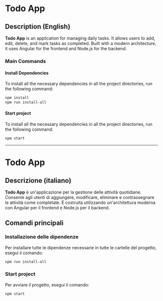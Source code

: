# Todo App

## Description (English)
**Todo App** is an application for managing daily tasks. It allows users to add, edit, delete, and mark tasks as completed. Built with a modern architecture, it uses Angular for the frontend and Node.js for the backend.

### Main Commands

#### Install Dependencies
To install all the necessary dependencies in all the project directories, run the following command:
```bash
npm install
npm run install-all
```

#### Start project
To install all the necessary dependencies in all the project directories, run the following command:
```bash
npm start
```

---

# Todo App

## Descrizione (italiano)
**Todo App** è un'applicazione per la gestione delle attività quotidiane. Consente agli utenti di aggiungere, modificare, eliminare e contrassegnare le attività come completate. È costruita utilizzando un'architettura moderna con Angular per il frontend e Node.js per il backend.

## Comandi principali

### Installazione delle dipendenze
Per installare tutte le dipendenze necessarie in tutte le cartelle del progetto, esegui il comando:
```bash
npm run install-all
```

### Start project
Per avviare il progetto, esegui il comando:
```bash
npm start
```
